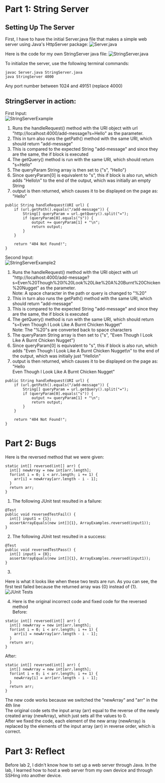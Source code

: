 # **Part 1: String Server**

## Setting Up The Server
First, I have to have the initial Server.java file that makes a simple web server using Java's HttpServer package:
![Server.java](Lab%202/Server.png)  

Here is the code for my own StringServer java file:
![StringServer.java](Lab%202/StringServer.png)

To initialize the server, use the following terminal commands:
```
javac Server.java StringServer.java
java StringServer 4000
```
Any port number between 1024 and 49151 (replace 4000)

## StringServer in action:
First Input:  
![StringServerExample](Lab%202/Hello.png)  
1. Runs the handleRequest() method with the URI object with url "http://localhost:4000/add-message?s=Hello" as the parameter.  
2. This in turn also runs the getPath() method with the same URI, which should return "add-message"  
3. This is compared to the expected String "add-message" and since they are the same, the if block is executed  
4. The getQuery() method is run with the same URI, which should return "s=Hello"  
5. The queryParam String array is then set to {"s", "Hello"}  
6. Since queryParam[0] is equivalent to "s", this if block is also run, which adds "Hello\n" to the end of the output, which was initially an empty String  
7. output is then returned, which causes it to be displayed on the page as:  
"Hello"
```
public String handleRequest(URI url) {
    if (url.getPath().equals("/add-message")) {
        String[] queryParam = url.getQuery().split("=");
        if (queryParam[0].equals("s")) {
            output += queryParam[1] + "\n";
            return output;
        }
    }
    
    return "404 Not Found!";
}
```

Second Input:  
![StringServerExample2](Lab%202/Chicken.png)
1. Runs the handleRequest() method with the URI object with url "http://localhost:4000/add-message?s=Even%20Though%20I%20Look%20Like%20A%20Burnt%20Chicken%20Nugget" as the parameter.  
Note: A space character in the path or query is changed to "%20"
3. This in turn also runs the getPath() method with the same URI, which should return "add-message"  
4. This is compared to the expected String "add-message" and since they are the same, the if block is executed  
5. The getQuery() method is run with the same URI, which should return "s=Even Though I Look Like A Burnt Chicken Nugget"  
Note: The "%20"s are converted back to space characters
7. The queryParam String array is then set to {"s", "Even Though I Look Like A Burnt Chicken Nugget"}  
8. Since queryParam[0] is equivalent to "s", this if block is also run, which adds "Even Though I Look Like A Burnt Chicken Nugget\n" to the end of the output, which was initially just "Hello\n"
9. output is then returned, which causes it to be displayed on the page as:  
"Hello  
Even Though I Look Like A Burnt Chicken Nugget"
```
public String handleRequest(URI url) {
    if (url.getPath().equals("/add-message")) {
        String[] queryParam = url.getQuery().split("=");
        if (queryParam[0].equals("s")) {
            output += queryParam[1] + "\n";
            return output;
        }
    }
    
    return "404 Not Found!";
}
```

# **Part 2: Bugs**
Here is the reversed method that we were given:
```
static int[] reversed(int[] arr) {
  int[] newArray = new int[arr.length];
  for(int i = 0; i < arr.length; i += 1) {
    arr[i] = newArray[arr.length - i - 1];
  }
  return arr;
}
```

1. The following JUnit test resulted in a failure:
```
@Test
public void reversedTestFail() {
  int[] input1 = {1};
  assertArrayEquals(new int[]{1}, ArrayExamples.reversed(input1));
}
```

2. The following JUnit test resulted in a success:
```
@Test
public void reversedTestPass() {
  int[] input1 = {0};
  assertArrayEquals(new int[]{1}, ArrayExamples.reversed(input1));
}
```

3.
Here is what it looks like when these two tests are run. As you can see, the first test failed because the returned array was {0} instead of {1}.
![JUnit Tests](https://user-images.githubusercontent.com/66804382/215600161-e211d6fc-e64e-4dab-8bc2-e93438f7ba03.png)

4. Here is the original incorrect code and fixed code for the reversed method  
Before:
```
static int[] reversed(int[] arr) {
  int[] newArray = new int[arr.length];
  for(int i = 0; i < arr.length; i += 1) {
    arr[i] = newArray[arr.length - i - 1];
  }
  return arr;
}
```
After:
```
static int[] reversed(int[] arr) {
  int[] newArray = new int[arr.length];
  for(int i = 0; i < arr.length; i += 1) {
    newArray[i] = arr[arr.length - i - 1];
  }
  return arr;
}
```
The new code works because we switched the "newArray" and "arr" in the 4th line  
The original code sets the input array (arr) equal to the reverse of the newly created array (newArray), which just sets all the values to 0.  
After we fixed the code, each element of the new array (newArray) is replaced by the elements of the input array (arr) in reverse order, which is correct.

# **Part 3: Reflect**
Before lab 2, I didn't know how to set up a web server through Java. In the lab, I learned how to host a web server from my own device and through SSHing into another device.
